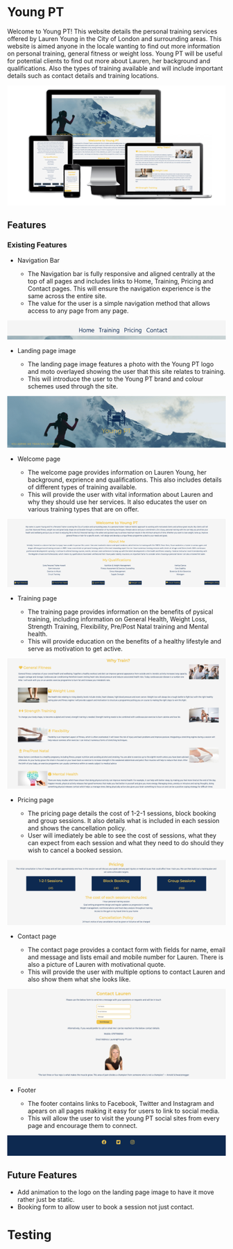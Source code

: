 # Young PT

Welcome to Young PT! This website details the personal training services offered by Lauren Young in the City of London and surrounding areas. This website is aimed anyone in the locale wanting to find out more information on personal training, general fitness or weight loss. 
Young PT will be useful for potential clients to find out more about Lauren, her background and qualifications. Also the types of training available and will include important details such as contact details and training locations. 

![screenshot](assets/images/screenshots/young_pt_mockup.png)

## Features

### Existing Features

-  Navigation Bar

    - The Navigation bar is fully responsive and aligned centrally at the top of all pages and includes links to Home, Training, Pricing and Contact pages. This will ensure the navigation experience is the same across the entire site.
    - The value for the user is a simple navigation method that allows access to any page from any page. 

![screenshot](assets/images/screenshots/young_pt_nav.png)

- Landing page image

    - The landing page image features a photo with the Young PT logo and moto overlayed showing the user that this site relates to training.
    - This will introduce the user to the Young PT brand and colour schemes used through the site. 

![screenshot](assets/images/screenshots/young_pt_header.png)

- Welcome page

    - The welcome page provides information on Lauren Young, her background, exprience and qualifications. This also includes details of different types of training available.
    - This will provide the user with vital information about Lauren and why they should use her services. It also educates the user on various training types that are on offer.

![screenshot](assets/images/screenshots/young_pt_welcome.png)

- Training page

    - The training page provides information on the benefits of pysical training, including information on General Health, Weight Loss, Strength Training, Flexibility, Pre/Post Natal training and Mental health.
    - This will provide education on the benefits of a healthy lifestyle and serve as motivation to get active. 

![screenshot](assets/images/screenshots/young_pt_why_train.png)

- Pricing page

    - The pricing page details the cost of 1-2-1 sessions, block booking and group sessions. It also details what is included in each session and shows the cancellation policy.
    - User will imediately be able to see the cost of sessions, what they can expect from each session and what they need to do should they wish to cancel a booked session.

![screenshot](assets/images/screenshots/young_pt_pricing.png)

- Contact page

    - The contact page provides a contact form with fields for name, email and message and lists email and mobile number for Lauren. There is also a picture of Lauren with motivational quote.
    - This will provide the user with multiple options to contact Lauren and also show them what she looks like. 

![screenshot](assets/images/screenshots/young_pt_contact.png)

- Footer

    - The footer contains links to Facebook, Twitter and Instagram and apears on all pages making it easy for users to link to social media.
    - This will allow the user to visit the young PT social sites from every page and encourage them to connect.

![screenshot](assets/images/screenshots/young_pt_footer.png)

## Future Features

- Add animation to the logo on the landing page image to have it move rather just be static.
- Booking form to allow user to book a session not just contact.

# Testing

